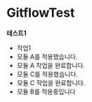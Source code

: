 # GitflowTest


**테스트1**
- 작업1
- 모듈 A를 적용했습니다.
- 모듈 A 작업을 완료합니다.
- 모듈 C를 적용했습니다.
- 모듈 C 작업을 완료합니다.
- 모듈 B를 적용중입니다
